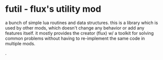 # futil - flux's utility mod

a bunch of simple lua routines and data structures. this is a library which is used by other mods, which doesn't change
any behavior or add any features itself. it mostly provides the creator (flux) w/ a toolkit for solving common problems
without having to re-implement the same code in multiple mods.

.
